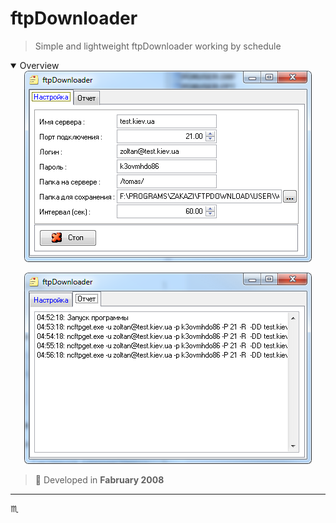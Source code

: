 # ftpDownloader #

> Simple and lightweight ftpDownloader working by schedule

<details open>
  <summary>Overview</summary>

  <div align="center">
    <img max-width="720px" max-height="477px" src="assets/img/ftpDownloader-001-main.png" alt="Settings" />
  </div>

  <p></p>

  <div align="center">
    <img max-width="720px" max-height="477px" src="assets/img/ftpDownloader-002-logs.png" alt="Activity log" />
  </div>
</details>

> :calendar: Developed in **Fabruary 2008**

---

:scorpius:
